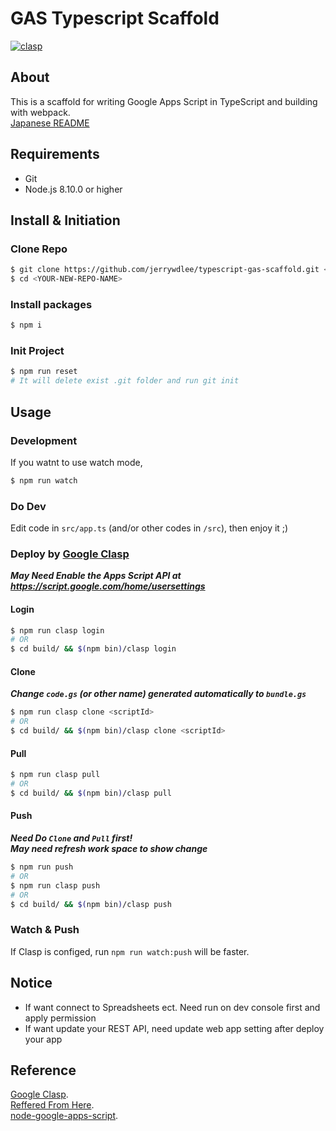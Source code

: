# GAS Typescript Scaffold
[![clasp](https://img.shields.io/badge/built%20with-clasp-4285f4.svg)](https://github.com/google/clasp)

## About

This is a scaffold for writing Google Apps Script in TypeScript and building with webpack.  
[Japanese README](https://qiita.com/jerrywdlee/items/a037bb7764b0671d4059)

## Requirements

* Git
* Node.js 8.10.0 or higher

## Install & Initiation
### Clone Repo
```sh
$ git clone https://github.com/jerrywdlee/typescript-gas-scaffold.git <YOUR-NEW-REPO-NAME>
$ cd <YOUR-NEW-REPO-NAME>
```

### Install packages
```sh
$ npm i
```

### Init Project
```sh
$ npm run reset
# It will delete exist .git folder and run git init
```

## Usage
### Development

If you watnt to use watch mode,

```sh
$ npm run watch
```

### Do Dev

Edit code in `src/app.ts` (and/or other codes in `/src`), then enjoy it ;)

### Deploy by [Google Clasp](https://github.com/google/clasp#readme)
_**May Need Enable the Apps Script API at https://script.google.com/home/usersettings**_

#### Login
```sh
$ npm run clasp login
# OR
$ cd build/ && $(npm bin)/clasp login
```

#### Clone
_**Change `code.gs` (or other name) generated automatically to `bundle.gs`**_  
```sh
$ npm run clasp clone <scriptId>
# OR
$ cd build/ && $(npm bin)/clasp clone <scriptId>
```

#### Pull
```sh
$ npm run clasp pull
# OR
$ cd build/ && $(npm bin)/clasp pull
```

#### Push
_**Need Do `Clone` and `Pull` first!**_  
_**May need refresh work space to show change**_
```sh
$ npm run push
# OR
$ npm run clasp push
# OR
$ cd build/ && $(npm bin)/clasp push
```

### Watch & Push
If Clasp is configed, run `npm run watch:push` will be faster.

## Notice

- If want connect to Spreadsheets ect. Need run on dev console first and apply permission
- If want update your REST API, need update web app setting after deploy your app

## Reference
[Google Clasp](https://github.com/google/clasp#readme).  
[Reffered From Here](https://github.com/naoki-sawada/gas-typescript-webpack.git).  
[node-google-apps-script](https://github.com/danthareja/node-google-apps-script).